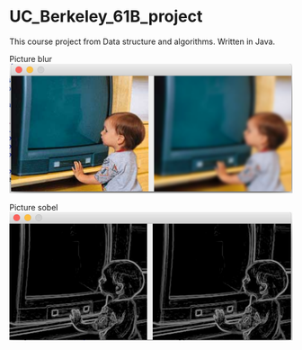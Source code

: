 # UC_Berkeley_61B_project

This course project from Data structure and algorithms. Written in Java.

Picture blur
![alt tag](https://raw.githubusercontent.com/Weiyin-Chen/UC_Berkeley_61B_project/master/pics/1.png)

Picture sobel
![alt tag](https://raw.githubusercontent.com/Weiyin-Chen/UC_Berkeley_61B_project/master/pics/2.png)
